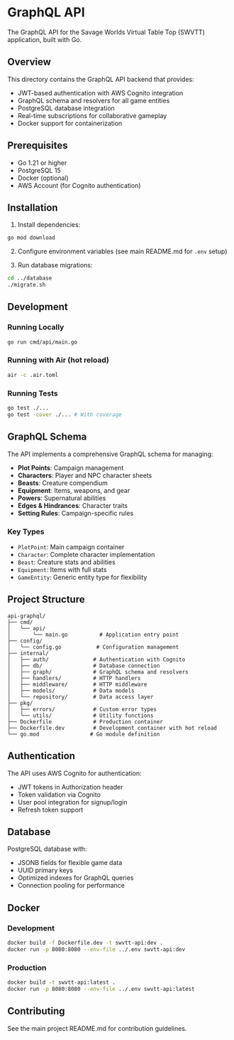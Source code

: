 # GraphQL API

The GraphQL API for the Savage Worlds Virtual Table Top (SWVTT) application, built with Go.

## Overview

This directory contains the GraphQL API backend that provides:
- JWT-based authentication with AWS Cognito integration
- GraphQL schema and resolvers for all game entities
- PostgreSQL database integration
- Real-time subscriptions for collaborative gameplay
- Docker support for containerization

## Prerequisites

- Go 1.21 or higher
- PostgreSQL 15
- Docker (optional)
- AWS Account (for Cognito authentication)

## Installation

1. Install dependencies:
```bash
go mod download
```

2. Configure environment variables (see main README.md for `.env` setup)

3. Run database migrations:
```bash
cd ../database
./migrate.sh
```

## Development

### Running Locally
```bash
go run cmd/api/main.go
```

### Running with Air (hot reload)
```bash
air -c .air.toml
```

### Running Tests
```bash
go test ./...
go test -cover ./... # With coverage
```

## GraphQL Schema

The API implements a comprehensive GraphQL schema for managing:
- **Plot Points**: Campaign management
- **Characters**: Player and NPC character sheets
- **Beasts**: Creature compendium
- **Equipment**: Items, weapons, and gear
- **Powers**: Supernatural abilities
- **Edges & Hindrances**: Character traits
- **Setting Rules**: Campaign-specific rules

### Key Types
- `PlotPoint`: Main campaign container
- `Character`: Complete character implementation
- `Beast`: Creature stats and abilities
- `Equipment`: Items with full stats
- `GameEntity`: Generic entity type for flexibility

## Project Structure

```
api-graphql/
├── cmd/
│   └── api/
│       └── main.go          # Application entry point
├── config/
│   └── config.go           # Configuration management
├── internal/
│   ├── auth/              # Authentication with Cognito
│   ├── db/                # Database connection
│   ├── graph/             # GraphQL schema and resolvers
│   ├── handlers/          # HTTP handlers
│   ├── middleware/        # HTTP middleware
│   ├── models/            # Data models
│   └── repository/        # Data access layer
├── pkg/
│   ├── errors/            # Custom error types
│   └── utils/             # Utility functions
├── Dockerfile             # Production container
├── Dockerfile.dev         # Development container with hot reload
└── go.mod                # Go module definition
```

## Authentication

The API uses AWS Cognito for authentication:
- JWT tokens in Authorization header
- Token validation via Cognito
- User pool integration for signup/login
- Refresh token support

## Database

PostgreSQL database with:
- JSONB fields for flexible game data
- UUID primary keys
- Optimized indexes for GraphQL queries
- Connection pooling for performance

## Docker

### Development
```bash
docker build -f Dockerfile.dev -t swvtt-api:dev .
docker run -p 8080:8080 --env-file ../.env swvtt-api:dev
```

### Production
```bash
docker build -t swvtt-api:latest .
docker run -p 8080:8080 --env-file ../.env swvtt-api:latest
```

## Contributing

See the main project README.md for contribution guidelines.